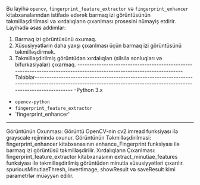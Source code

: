 Bu layihə `opencv`, `fingerprint_feature_extractor` və `fingerprint_enhancer` kitabxanalarından istifadə edərək barmaq izi görüntüsünün təkmilləşdirilməsi və xırdalıqların çıxarılması prosesini nümayiş etdirir.
Layihədə əsas addımlar:
  1. Barmaq izi görüntüsünü oxumaq.
  2. Xüsusiyyətlərin daha yaxşı çıxarılması üçün barmaq izi görüntüsünü təkmilləşdirmək.
  3. Təkmilləşdirilmiş görüntüdən xırdalıqları (silsilə sonluqları və bifurkasiyalar) çıxarmaq.
----------------------------------------------------------------------------------------------------------------------Tələblər--------------------------------------------------------------------------------------------------------------------------------------------------------------------
-Python 3.x
- `opencv-python`
- `fingerprint_feature_extractor`
- `fingerprint_enhancer'
------------------------------------------------------------------------------------------------------------------------------------------------------------------------------------------------------------------------------------------------------------------------------------------------------------------------------------------------------------------
Görüntünün Oxunması: Görüntü OpenCV-nin cv2.imread funksiyası ilə grayscale rejimində oxunur.
Görüntünün Təkmilləşdirilməsi: fingerprint_enhancer kitabxanasının enhance_Fingerprint funksiyası ilə barmaq izi görüntüsü təkmilləşdirilir.
Xırdalıqların Çıxarılması: fingerprint_feature_extractor kitabxanasının extract_minutiae_features funksiyası ilə təkmilləşdirilmiş görüntüdən minutia xüsusiyyətləri çıxarılır. spuriousMinutiaeThresh, invertImage, showResult və saveResult kimi parametrlər müəyyən edilir.
